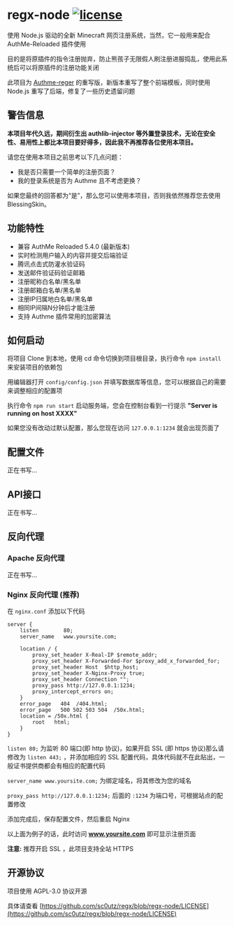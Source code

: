 # regx-node [![license](https://img.shields.io/badge/license-AGPL--3.0-brightgreen.svg)](https://github.com/sc0utz/regx/blob/regx-node/LICENSE)

使用 Node.js 驱动的全新 Minecraft 网页注册系统，当然，它一般用来配合 AuthMe-Reloaded 插件使用

目的是将原插件的指令注册抛弃，防止熊孩子无限假人刷注册进服捣乱，使用此系统后可以将原插件的注册功能关闭

此项目为 [Authme-reger](https://github.com/sc0utz/Authme-Reger) 的重写版，新版本重写了整个前端模板，同时使用 Node.js 重写了后端，修复了一些历史遗留问题

## 警告信息

__本项目年代久远，期间衍生出 authlib-injector 等外置登录技术，无论在安全性、易用性上都比本项目要好得多，因此我不再推荐各位使用本项目。__

请您在使用本项目之前思考以下几点问题：
- 我是否只需要一个简单的注册页面？
- 我的登录系统是否为 Authme 且不考虑更换？

如果您最终的回答都为“是”，那么您可以使用本项目，否则我依然推荐您去使用 BlessingSkin。

## 功能特性

* 兼容 AuthMe Reloaded 5.4.0 (最新版本)
* 实时检测用户输入的内容并提交后端验证
* 腾讯点击式防灌水验证码
* 发送邮件验证码验证邮箱
* 注册昵称白名单/黑名单
* 注册邮箱白名单/黑名单
* 注册IP归属地白名单/黑名单
* 相同IP间隔N分钟后才能注册
* 支持 Authme 插件常用的加密算法

## 如何启动

将项目 Clone 到本地，使用 cd 命令切换到项目根目录，执行命令 `npm install` 来安装项目的依赖包

用编辑器打开 `config/config.json` 并填写数据库等信息，您可以根据自己的需要来调整相应的配置项

执行命令 `npm run start` 启动服务端，您会在控制台看到一行提示 __"Server is running on host XXXX"__

如果您没有改动过默认配置，那么您现在访问 `127.0.0.1:1234` 就会出现页面了

## 配置文件

正在书写...

## API接口

正在书写...

## 反向代理

### Apache 反向代理

正在书写...

### Nginx 反向代理 (推荐)

在 `nginx.conf` 添加以下代码

```
server {
    listen        80;
    server_name   www.yoursite.com;

    location / {
        proxy_set_header X-Real-IP $remote_addr;
        proxy_set_header X-Forwarded-For $proxy_add_x_forwarded_for;
        proxy_set_header Host  $http_host;
        proxy_set_header X-Nginx-Proxy true;
        proxy_set_header Connection "";
        proxy_pass http://127.0.0.1:1234;
        proxy_intercept_errors on;
    }
    error_page   404  /404.html;
    error_page   500 502 503 504  /50x.html;
    location = /50x.html {
        root   html;
    }
}
```

`listen 80;` 为监听 80 端口(即 http 协议)，如果开启 SSL (即 https 协议)那么请修改为 `listen 443;` ，并添加相应的 SSL 配置代码，具体代码就不在此贴出，一般证书提供商都会有相应的配置代码

`server_name www.yoursite.com;` 为绑定域名，将其修改为您的域名

`proxy_pass http://127.0.0.1:1234;` 后面的 `:1234` 为端口号，可根据站点的配置修改

添加完成后，保存配置文件，然后重启 Nginx

以上面为例子的话，此时访问 __www.yoursite.com__ 即可显示注册页面

__注意:__ 推荐开启 SSL ，此项目支持全站 HTTPS

## 开源协议

项目使用 AGPL-3.0 协议开源

具体请查看 [https://github.com/sc0utz/regx/blob/regx-node/LICENSE](https://github.com/sc0utz/regx/blob/regx-node/LICENSE)
